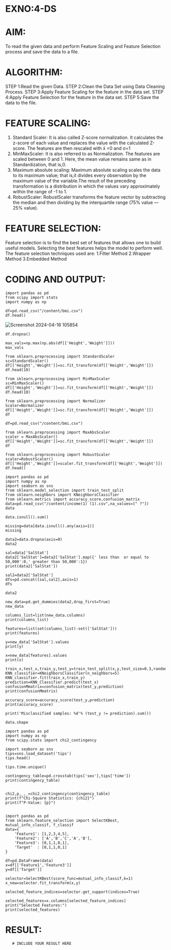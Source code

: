 # EXNO:4-DS
# AIM:
To read the given data and perform Feature Scaling and Feature Selection process and save the
data to a file.

# ALGORITHM:
STEP 1:Read the given Data.
STEP 2:Clean the Data Set using Data Cleaning Process.
STEP 3:Apply Feature Scaling for the feature in the data set.
STEP 4:Apply Feature Selection for the feature in the data set.
STEP 5:Save the data to the file.

# FEATURE SCALING:
1. Standard Scaler: It is also called Z-score normalization. It calculates the z-score of each value and replaces the value with the calculated Z-score. The features are then rescaled with x̄ =0 and σ=1
2. MinMaxScaler: It is also referred to as Normalization. The features are scaled between 0 and 1. Here, the mean value remains same as in Standardization, that is,0.
3. Maximum absolute scaling: Maximum absolute scaling scales the data to its maximum value; that is,it divides every observation by the maximum value of the variable.The result of the preceding transformation is a distribution in which the values vary approximately within the range of -1 to 1.
4. RobustScaler: RobustScaler transforms the feature vector by subtracting the median and then dividing by the interquartile range (75% value — 25% value).

# FEATURE SELECTION:
Feature selection is to find the best set of features that allows one to build useful models. Selecting the best features helps the model to perform well.
The feature selection techniques used are:
1.Filter Method
2.Wrapper Method
3.Embedded Method

# CODING AND OUTPUT:
```
import pandas as pd 
from scipy import stats
import numpy as np

df=pd.read_csv("/content/bmi.csv")
df.head()
```
![Screenshot 2024-04-16 105854](https://github.com/chandrumathiyazhagan/EXNO-4-DS/assets/119393023/16eab2bb-3f7a-4272-bfdd-7399873cc400)

```
df.dropna()
```

```
max_vals=np.max(np.abs(df[['Height','Weight']]))
max_vals
```

```
from sklearn.preprocessing import StandardScaler
sc=StandardScaler()
df[['Height','Weight']]=sc.fit_transform(df[['Height','Weight']])
df.head(10)
```

```
from sklearn.preprocessing import MinMaxScaler
sc=MinMaxScaler()
df[['Height','Weight']]=sc.fit_transform(df[['Height','Weight']])
df.head(10)
```

```
from sklearn.preprocessing import Normalizer
Scaler=Normalizer
df[['Height','Weight']]=sc.fit_transform(df[['Height','Weight']])
df
```

```
df=pd.read_csv("/content/bmi.csv")
```
```
from sklearn.preprocessing import MaxAbsScaler
scaler = MaxAbsScaler()
df[['Height','Weight']]=sc.fit_transform(df[['Height','Weight']])
df
```
```
from sklearn.preprocessing import RobustScaler
scaler=RobustScaler()
df[['Height','Weight']]=scaler.fit_transform(df[['Height','Weight']])
df.head()
```
```
import pandas as pd
import numpy as np
import seaborn as sns
from sklearn.model_selection import train_test_split
from sklearn.neighbors import KNeighborsClassifier
from sklearn.metrics import accuracy_score,confusion_matrix
data=pd.read_csv("/content/income(1) (1).csv",na_values=[" ?"])
data
```
```
data.isnull().sum()
```
```
missing=data[data.isnull().any(axis=1)]
missing
```
```
data2=data.dropna(axis=0)
data2
```
```
sal=data['SalStat']
data2['SalStat']=data2['SalStat'].map({' less than  or equal to 50,000':0,' greater than 50,000':1})
print(data2['SalStat'])
```
```
sal2=data2['SalStat']
dfs=pd.concat([sal,sal2],axis=1)
dfs
```
```
data2
```
```
new_data=pd.get_dummies(data2,drop_first=True)
new_data
```
```
columns_list=list(new_data.columns)
print(columns_list)
```
```
features=list(set(columns_list)-set(['SalStat']))
print(features)
```
```
y=new_data['SalStat'].values
print(y)
```
```
x=new_data[features].values
print(x)
```
```
train_x,test_x,train_y,test_y=train_test_split(x,y,test_size=0.3,random_state=0)
KNN_classifier=KNeighborsClassifier(n_neighbors=5)
KNN_classifier.fit(train_x,train_y)
prediction=KNN_Classifier.predict(test_x)
confusionMmatrix=confusion_matrix(test_y,prediction)
print(confusionMmatrix)
```
```
accuracy_score=accuracy_score(test_y,prediction)
print(accuracy_score)
```
```
print('Misclassified samples: %d'% (test_y != prediction).sum())
```
```
data.shape
```
```
import pandas as pd
import numpy as np
from scipy.stats import chi2_contingency

import seaborn as sns
tips=sns.load_dataset('tips')
tips.head()
```
```
tips.time.unique()
```
```
contingency_table=pd.crosstab(tips['sex'],tips['time'])
print(contingency_table)
```
```

chi2,p,_,_=chi2_contingency(contingency_table)
print(f"Chi-Square Statistics: {chi2}")
print(f"P-Value: {p}")
```
```

import pandas as pd
from sklearn.feature_selection import SelectKBest, mutual_info_classif, f_classif
data={
    'Feature1': [1,2,3,4,5],
    'Feature2': ['A','B','C','A','B'],
    'Feature3': [0,1,1,0,1],
    'Target'  : [0,1,1,0,1]
}

df=pd.DataFrame(data)
x=df[['Feature1','Feature3']]
y=df[['Target']]

selector=SelectKBest(score_func=mutual_info_classif,k=1)
x_new=selector.fit_transform(x,y)

selected_feature_indices=selector.get_support(indices=True)

selected_features=x.columns[selected_feature_indices]
print("Selected Features:")
print(selected_features)
```
# RESULT:
       # INCLUDE YOUR RESULT HERE
